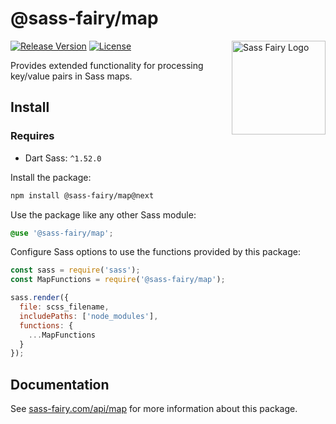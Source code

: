 # @sass-fairy/map

<a href="https://sass-fairy.com/"><img src="https://sass-fairy.com/img/logo.svg" alt="Sass Fairy Logo" width="150" align="right" /></a>

[![Release Version](https://img.shields.io/npm/v/@sass-fairy/map.svg)](https://www.npmjs.com/package/@sass-fairy/map)
[![License](https://img.shields.io/badge/License-MIT-blue.svg)](https://opensource.org/licenses/MIT)

Provides extended functionality for processing key/value pairs in Sass maps.

## Install

### Requires

* Dart Sass: `^1.52.0`

Install the package:

```bash
npm install @sass-fairy/map@next
```

Use the package like any other Sass module:

```scss
@use '@sass-fairy/map';
```

Configure Sass options to use the functions provided by this package:

```js
const sass = require('sass');
const MapFunctions = require('@sass-fairy/map');

sass.render({
  file: scss_filename,
  includePaths: ['node_modules'],
  functions: {
    ...MapFunctions
  }
});
```


## Documentation

See [sass-fairy.com/api/map](http://sass-fairy.com/api/map) for more information about this package.
